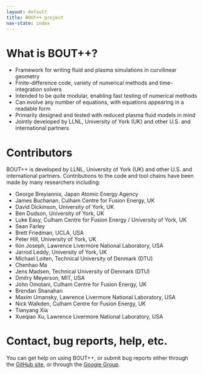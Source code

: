 ```yaml
---
layout: default
title: BOUT++ project
nav-state: index
---
```


# What is BOUT++?

* Framework for writing fluid and plasma simulations in curvilinear geometry
* Finite-difference code, variety of numerical methods and time-integration solvers
* Intended to be quite modular, enabling fast testing of numerical methods
* Can evolve any number of equations, with equations appearing in a readable form
* Primarily designed and tested with reduced plasma fluid models in mind
* Jointly developed by LLNL, University of York (UK) and other U.S. and international partners

# Contributors

BOUT++ is developed by LLNL, University of York (UK) and other U.S. and international partners.
Contributions to the code and tool chains have been made by many researchers including:

* George Breyiannis, Japan Atomic Energy Agency
* James Buchanan, Culham Centre for Fusion Energy, UK
* David Dickinson, University of York, UK
* Ben Dudson, University of York, UK
* Luke Easy, Culham Centre for Fusion Energy / University of York, UK
* Sean Farley
* Brett Friedman, UCLA, USA
* Peter Hill, University of York, UK
* Ilon Joseph, Lawrence Livermore National Laboratory, USA
* Jarrod Leddy, University of York, UK
* Michael Loiten, Technical University of Denmark (DTU)
* Chenhao Ma
* Jens Madsen, Technical University of Denmark (DTU)
* Dmitry Meyerson, MIT, USA
* John Omotani, Culham Centre for Fusion Energy, UK
* Brendan Shanahan
* Maxim Umansky, Lawrence Livermore National Laboratory, USA
* Nick Walkden, Culham Centre for Fusion Energy, UK
* Tianyang Xia
* Xueqiao Xu, Lawrence Livermore National Laboratory, USA

# Contact, bug reports, help, etc.

You can get help on using BOUT++, or submit bug reports either through the [GitHub site][1],
or through the [Google Group][2].

<!-- Link to online documentation when ready -->

[1]: https://github.com/boutproject/BOUT-dev/issues
[2]: https://groups.google.com/a/york.ac.uk/forum/#!forum/bout-user-group
